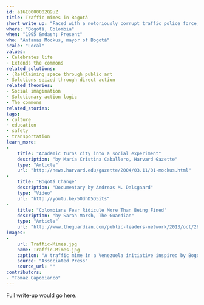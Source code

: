 ```yaml
---
id: a16E0000002Q9uZ
title: Traffic mimes in Bogotá
short_write_up: "Faced with a notoriously corrupt traffic police force, sky-high traffic fatality rates, and chaos on the roads, Bogotá mayor Antanas Mockus took bold and audacious action: he disbanded the corrupt cops and offered to retrain and rehire them… as mimes. Using popular education techniques, the traffic mimes fanned out through the city, mocking lawbreakers, applauding courteous drivers, and dramatizing the frustrations and challenges of citizens moving through traffic. The result: a 50 percent drop in traffic fatalities, reduced traffic gridlock, and a marked shift in the traffic culture of the city."
where: "Bogotá, Colombia"
when: "1995 &mdash; Present"
who: "Antanas Mockus, mayor of Bogotá"
scale: "Local"
values:
- Celebrates life
- Extends the commons
related_solutions:
- (Re)Claiming space through public art
- Solutions seized through direct action
related_theories:
- Social imagination
- Solutionary action logic
- The commons
related_stories:
tags:
- culture
- education
- safety
- transportation
learn_more:
-
    title: "Academic turns city into a social experiment"
    description: "by María Cristina Caballero, Harvard Gazette"
    type: "Article"
    url: "http://news.harvard.edu/gazette/2004/03.11/01-mockus.html"
-
    title: "Bogotá Change"
    description: "Documentary by Andreas M. Dalsgaard"
    type: "Video"
    url: "http://youtu.be/5OdhD5D5its"
-
    title: "Colombians Fear Ridicule More Than Being Fined"
    description: "by Sarah Marsh, The Guardian"
    type: "Article"
    url: "http://www.theguardian.com/public-leaders-network/2013/oct/28/antanas-mockus-bogota-mayor"
images:
-
    url: Traffic-Mimes.jpg
    name: Traffic-Mimes.jpg
    caption: "A traffic mime in a Venezuela initiative inspired by Bogotá helps a woman cross the street."
    source: "Associated Press"
    source_url: ""
contributors:
- "Tomaz Capobianco"
---
```

Full write-up would go here.
